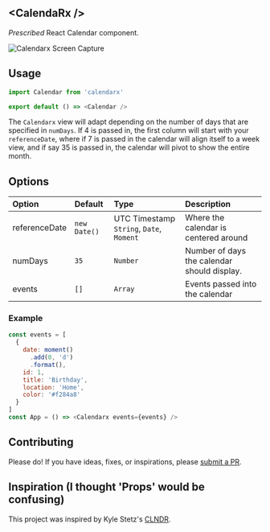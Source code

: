 ## &lt;Calenda**Rx** /&gt;

_Prescribed_ React Calendar component.

![Calendarx Screen Capture](./public/screencap.gif)

## Usage

```javascript
import Calendar from 'calendarx'

export default () => <Calendar />
```

The `Calendarx` view will adapt depending on the number of days that are specified
in `numDays`. If 4 is passed in, the first column will start with your
`referenceDate`, where if 7 is passed in the calendar will align itself to a
week view, and if say 35 is passed in, the calendar will pivot to show the entire
month.

## Options

| Option        | Default      | Type                                     | Description                                 |
| :------------ | :----------- | :--------------------------------------- | :------------------------------------------ |
| referenceDate | `new Date()` | UTC Timestamp `String`, `Date`, `Moment` | Where the calendar is centered around       |
| numDays       | `35`         | `Number`                                 | Number of days the calendar should display. |
| events        | `[]`         | `Array`                                  | Events passed into the calendar             |

### Example

```javascript
const events = [
  {
    date: moment()
      .add(0, 'd')
      .format(),
    id: 1,
    title: 'Birthday',
    location: 'Home',
    color: '#f284a8'
  }
]
const App = () => <Calendarx events={events} />
```

## Contributing

Please do! If you have ideas, fixes, or inspirations, please [submit a PR](https://github.com/mfix22/calendarx/pulls).

## Inspiration (I thought 'Props' would be confusing)

This project was inspired by Kyle Stetz's [CLNDR](http://kylestetz.github.io/CLNDR/).
